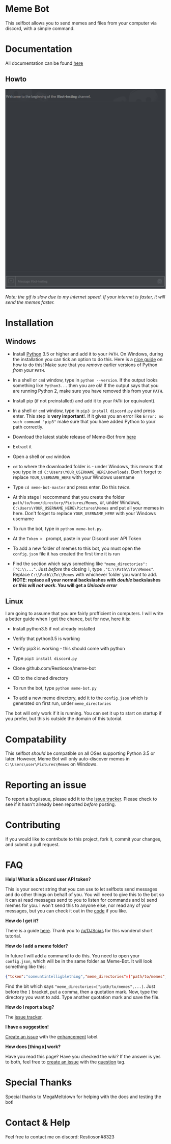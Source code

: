 # Meme Bot
This selfbot allows you to send memes and files from your computer via discord, with a simple command.

# Documentation
All documentation can be found [here](https://github.com/Restioson/meme-bot/wiki)

## Howto
![Howto gif](https://raw.githubusercontent.com/Restioson/meme-bot/master/meme-bot.gif "Demonstration showing how to send memes using the meme bot")

*Note: the gif is slow due to my internet speed. If your internet is faster, it will send the memes faster.*

# Installation

## Windows
- Install [Python](https://www.python.org/) 3.5 or higher and add it to your `PATH`. On Windows, during the installation you can tick an option to do this. Here is a [nice guide](https://www.howtogeek.com/118594/how-to-edit-your-system-path-for-easy-command-line-access/) on how to do this! Make sure that you *remove* earlier versions of Python *from your* `PATH`.

- In a shell or `cmd` window, type in `python --version`. If the output looks something like `Python3...` then you are ok! If the output says that you are running Python 2, make sure you have removed this from your `PATH`.

- Install pip (if not preinstalled) and add it to your `PATH` (or equivalent). 

- In a shell or `cmd` window, type in `pip3 install discord.py` and press enter. This step is **very important**!. If it gives you an error like `Error: no such command "pip3"` make sure that you have added Python to your path correctly.

- Download the latest stable release of Meme-Bot from [here](https://github.com/Restioson/meme-bot/releases/latest)

- Extract it

- Open a shell or `cmd` window

- `cd` to where the downloaded folder is - under Windows, this means that you type in `cd C:\Users\YOUR_USERNAME_HERE\Downloads`. Don't forget to replace `YOUR_USERNAME_HERE` with your Windows username

- Type `cd meme-bot-master` and press enter. Do this *twice*.

- At this stage I reccommend that you create the folder `path/to/home/directory/Pictures/Memes`, or, under Windows, `C:\Users\YOUR_USERNAME_HERE\Pictures\Memes` and put all your memes in here. Don't forget to replace `YOUR_USERNAME_HERE` with your Windows username

- To run the bot, type in `python meme-bot.py`. 

- At the `Token > ` prompt, paste in your Discord user API Token

- To add a new folder of memes to this bot, you must open the `config.json` file it has created the first time it is run

- Find the section which says something like `"meme_directories": ["C:\\..."`. Just *before* the closing `]`, type `,"C:\\Path\\To\\Memes"`. Replace `C:\\Path\\To\\Memes` with whichever folder you want to add. **NOTE: replace all your normal backslashes with *double* backslashes or *this will not work*. You will get a *Unicode error***

## Linux
I am going to assume that you are fairly profficient in computers. I will write a better guide when I get the chance, but for now, here it is:

- Install python3.5 if not already installed

- Verify that python3.5 is working

- Verify pip3 is working - this should come with python

- Type `pip3 install discord.py`

- Clone github.com/Restioson/meme-bot

- CD to the cloned directory

- To run the bot, type `python meme-bot.py`

- To add a new meme directory, add it to the `config.json` which is generated on first run, under `meme_directories`


The bot will only work if it is running. You can set it up to start on startup if you prefer, but this is outside the domain of this tutorial.

# Compatability
This selfbot *should* be compatible on all OSes supporting Python 3.5 or later. However, Meme Bot will only auto-discover memes in `C:\Users\user\Pictures\Memes` on Windows.

# Reporting an issue
To report a bug/issue, please add it to the [issue tracker](https://github.com/Restioson/meme-bot/issues). Please check to see if it hasn't already been reported *before* posting.

# Contributing
If you would like to contribute to this project, fork it, commit your changes, and submit a pull request.

# FAQ
**Help! What is a Discord user API token?**

This is your secret string that you can use to let selfbots send messages and do other things on behalf of you. You will need to give this to the bot so it can a) read messages send to you to listen for commands and b) send memes for you. I won't send this to anyone else, nor read any of your messages, but you can check it out in the [code](https://github.com/Restioson/meme-bot/blob/master/meme-bot.py#L41) if you like.

**How do I get it?**

There is a guide [here](https://www.reddit.com/r/discordapp/comments/5ncwpv/localstorage_missing/dcalpi1/). Thank you to [/u/DJScias](https://www.reddit.com/user/DJScias) for this wonderul short tutorial.

**How do I add a meme folder?**

In future I will add a command to do this. You need to open your `config.json`, which will be in the same folder as Meme-Bot. It will look something like this:
```json
{"token":"someuntintelligblething","meme_directories"=["path/to/memes","path/to/memes2",...],"file_types"=["jpg","png"...]}
```
Find the bit which says `"meme_directories=["path/to/memes",...]`. Just before the `]` bracket, put a comma, then a quotation mark. Now, type the directory you want to add. Type another quotation mark and save the file.

**How do I report a bug?**

The [issue tracker](https://github.com/Restioson/meme-bot/issues).

**I have a suggestion!**

[Create an issue](https://github.com/Restioson/meme-bot/issues) with the [enhancement](https://github.com/Restioson/meme-bot/labels/enhancement) label.

**How does [thing x] work?**

Have you read this page? Have you checked the wiki? If the answer is yes to both, feel free to [create an issue](https://github.com/Restioson/meme-bot/issues/new) with the [question](https://github.com/Restioson/meme-bot/labels/question) tag.

# Special Thanks
Special thanks to MegaMeltdown for helping with the docs and testing the bot!

# Contact & Help

Feel free to contact me on discord: Restioson#8323
